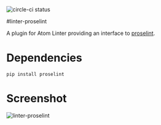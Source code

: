 ![circle-ci status](https://circleci.com/gh/smockle/linter-proselint.svg?style=shield&circle-token=043ff19c689fddbc4ee90991d0c2bc74f6c74926)

#linter-proselint

A plugin for Atom Linter providing an interface to [proselint](https://github.com/amperser/proselint).

# Dependencies

```Shell
pip install proselint
```

# Screenshot

![linter-proselint](https://cloud.githubusercontent.com/assets/4278113/13604238/10042ffa-e4ff-11e5-87e9-0050b8da8308.png "Screenshot that shows a linter-proselint warning")
